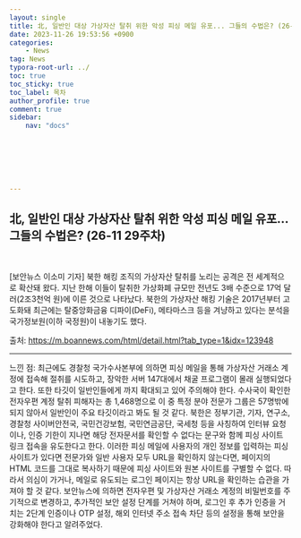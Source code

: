 ```yaml
---
layout: single
title: 北, 일반인 대상 가상자산 탈취 위한 악성 피싱 메일 유포... 그들의 수법은? (26-11 29주차)
date: 2023-11-26 19:53:56 +0900
categories: 
    - News
tag: News
typora-root-url: ../
toc: true
toc_sticky: true
toc_label: 목차
author_profile: true
comment: true
sidebar:
    nav: "docs"







---
```




## 北, 일반인 대상 가상자산 탈취 위한 악성 피싱 메일 유포... 그들의 수법은? (26-11 29주차)

<br>

[보안뉴스 이소미 기자] 북한 해킹 조직의 가상자산 탈취를 노리는 공격은 전 세계적으로 확산돼 왔다. 지난 한해 이들이 탈취한 가상화폐 규모만 전년도 3배 수준으로 17억 달러(2조3천억 원)에 이른 것으로 나타났다. 북한의 가상자산 해킹 기술은 2017년부터 고도화돼 최근에는 탈중앙화금융 디파이(DeFi), 메타마스크 등을 겨냥하고 있다는 분석을 국가정보원(이하 국정원)이 내놓기도 했다.

출처:  https://m.boannews.com/html/detail.html?tab_type=1&idx=123948

***

느낀 점: 최근에도 경찰청 국가수사본부에 의하면 피싱 메일을 통해 가상자산 거래소 계정에 접속해 절취를 시도하고, 장악한 서버 147대에서 채굴 프로그램이 몰래 실행되었다고 한다. 또한 타깃이 일반인들에게 까지 확대되고 있어 주의해야 한다. 수사국이 확인한 전자우편 계정 탈취 피해자는 총 1,468명으로 이 중 특정 분야 전문가 그룹은 57명밖에 되지 않아서 일반인이 주요 타깃이라고 봐도 될 것 같다. 북한은 정부기관, 기자, 연구소, 경찰청 사이버안전국, 국민건강보험, 국민연금공단, 국세청 등을 사칭하여 인터뷰 요청이나, 인증 기한이 지나면 해당 전자문서를 확인할 수 없다는 문구와 함께 피싱 사이트 링크 접속을 유도한다고 한다. 이러한 피싱 메일에 사용자의 개인 정보를 입력하는 피싱 사이트가 있다면 전문가와 일반 사용자 모두 URL을 확인하지 않는다면, 페이지의 HTML 코드를 그대로 복사하기 때문에 피싱 사이트와 원본 사이트를 구별할 수 없다. 따라서 의심이 가거나, 메일로 유도되는 로그인 페이지는 항상 URL을 확인하는 습관을 가져야 할 것 같다. 보안뉴스에 의하면 전자우편 및 가상자산 거래소 계정의 비밀번호를 주기적으로 변경하고, 추가적인 보안 설정 단계를 거쳐야 하며, 로그인 후 추가 인증을 거치는 2단계 인증이나 OTP 설정, 해외 인터넷 주소 접속 차단 등의 설정을 통해 보안을 강화해야 한다고 알려주었다.